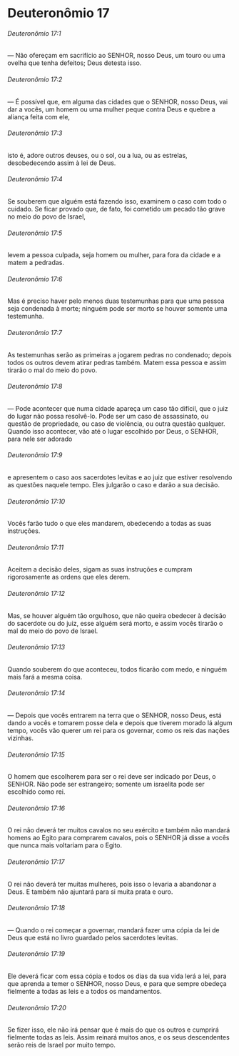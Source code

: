 # Deuteronômio 17

###### Deuteronômio 17:1

— Não ofereçam em sacrifício ao SENHOR, nosso Deus, um touro ou uma ovelha que tenha defeitos; Deus detesta isso.

###### Deuteronômio 17:2

— É possível que, em alguma das cidades que o SENHOR, nosso Deus, vai dar a vocês, um homem ou uma mulher peque contra Deus e quebre a aliança feita com ele,

###### Deuteronômio 17:3

isto é, adore outros deuses, ou o sol, ou a lua, ou as estrelas, desobedecendo assim à lei de Deus.

###### Deuteronômio 17:4

Se souberem que alguém está fazendo isso, examinem o caso com todo o cuidado. Se ficar provado que, de fato, foi cometido um pecado tão grave no meio do povo de Israel,

###### Deuteronômio 17:5

levem a pessoa culpada, seja homem ou mulher, para fora da cidade e a matem a pedradas.

###### Deuteronômio 17:6

Mas é preciso haver pelo menos duas testemunhas para que uma pessoa seja condenada à morte; ninguém pode ser morto se houver somente uma testemunha.

###### Deuteronômio 17:7

As testemunhas serão as primeiras a jogarem pedras no condenado; depois todos os outros devem atirar pedras também. Matem essa pessoa e assim tirarão o mal do meio do povo.

###### Deuteronômio 17:8

— Pode acontecer que numa cidade apareça um caso tão difícil, que o juiz do lugar não possa resolvê-lo. Pode ser um caso de assassinato, ou questão de propriedade, ou caso de violência, ou outra questão qualquer. Quando isso acontecer, vão até o lugar escolhido por Deus, o SENHOR, para nele ser adorado

###### Deuteronômio 17:9

e apresentem o caso aos sacerdotes levitas e ao juiz que estiver resolvendo as questões naquele tempo. Eles julgarão o caso e darão a sua decisão.

###### Deuteronômio 17:10

Vocês farão tudo o que eles mandarem, obedecendo a todas as suas instruções.

###### Deuteronômio 17:11

Aceitem a decisão deles, sigam as suas instruções e cumpram rigorosamente as ordens que eles derem.

###### Deuteronômio 17:12

Mas, se houver alguém tão orgulhoso, que não queira obedecer à decisão do sacerdote ou do juiz, esse alguém será morto, e assim vocês tirarão o mal do meio do povo de Israel.

###### Deuteronômio 17:13

Quando souberem do que aconteceu, todos ficarão com medo, e ninguém mais fará a mesma coisa.

###### Deuteronômio 17:14

— Depois que vocês entrarem na terra que o SENHOR, nosso Deus, está dando a vocês e tomarem posse dela e depois que tiverem morado lá algum tempo, vocês vão querer um rei para os governar, como os reis das nações vizinhas.

###### Deuteronômio 17:15

O homem que escolherem para ser o rei deve ser indicado por Deus, o SENHOR. Não pode ser estrangeiro; somente um israelita pode ser escolhido como rei.

###### Deuteronômio 17:16

O rei não deverá ter muitos cavalos no seu exército e também não mandará homens ao Egito para comprarem cavalos, pois o SENHOR já disse a vocês que nunca mais voltariam para o Egito.

###### Deuteronômio 17:17

O rei não deverá ter muitas mulheres, pois isso o levaria a abandonar a Deus. E também não ajuntará para si muita prata e ouro.

###### Deuteronômio 17:18

— Quando o rei começar a governar, mandará fazer uma cópia da lei de Deus que está no livro guardado pelos sacerdotes levitas.

###### Deuteronômio 17:19

Ele deverá ficar com essa cópia e todos os dias da sua vida lerá a lei, para que aprenda a temer o SENHOR, nosso Deus, e para que sempre obedeça fielmente a todas as leis e a todos os mandamentos.

###### Deuteronômio 17:20

Se fizer isso, ele não irá pensar que é mais do que os outros e cumprirá fielmente todas as leis. Assim reinará muitos anos, e os seus descendentes serão reis de Israel por muito tempo.

